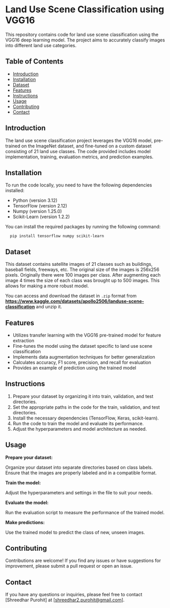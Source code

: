 # Land Use Scene Classification using VGG16

This repository contains code for land use scene classification using the VGG16 deep learning model. The project aims to accurately classify images into different land use categories.

## Table of Contents

- [Introduction](#introduction)
- [Installation](#installation)
- [Dataset](#dataset)
- [Features](#features)
- [Instructions](#instructions)
- [Usage](#usage)
- [Contributing](#contributing)
- [Contact](#contact)

## Introduction

The land use scene classification project leverages the VGG16 model, pre-trained on the ImageNet dataset, and fine-tuned on a custom dataset consisting of 21 land use classes. The code provided includes model implementation, training, evaluation metrics, and prediction examples.

## Installation

To run the code locally, you need to have the following dependencies installed:

- Python (version 3.12)
- TensorFlow (version 2.12)
- Numpy (version 1.25.0)
- Scikit-Learn (version 1.2.2)
  

You can install the required packages by running the following command:
```shell
  pip install tensorflow numpy scikit-learn
```

## Dataset 

This dataset contains satellite images of 21 classes such as buildings, baseball fields, freeways, etc. The original size of the images is 256x256 pixels. Originally there were 100 images per class. After augmenting each image 4 times the size of each class was brought up to 500 images. This allows for making a more robust model.

You can access and download the dataset in `.zip` format from __https://www.kaggle.com/datasets/apollo2506/landuse-scene-classification__ and unzip it. 

## Features

- Utilizes transfer learning with the VGG16 pre-trained model for feature extraction
- Fine-tunes the model using the dataset specific to land use scene classification
- Implements data augmentation techniques for better generalization
- Calculates accuracy, F1 score, precision, and recall for evaluation
- Provides an example of prediction using the trained model

## Instructions

1. Prepare your dataset by organizing it into train, validation, and test directories.
2. Set the appropriate paths in the code for the train, validation, and test directories.
3. Install the necessary dependencies (TensorFlow, Keras, scikit-learn).
4. Run the code to train the model and evaluate its performance.
5. Adjust the hyperparameters and model architecture as needed.

## Usage 

**Prepare your dataset:**

  Organize your dataset into separate directories based on class labels.
  Ensure that the images are properly labeled and in a compatible format.

**Train the model:**

  Adjust the hyperparameters and settings in the file to suit your needs.


**Evaluate the model:**

  Run the evaluation script to measure the performance of the trained model.

**Make predictions:**

  Use the trained model to predict the class of new, unseen images.

## Contributing
  Contributions are welcome! If you find any issues or have suggestions for improvement, please submit a pull request or open an issue.

## Contact
  If you have any questions or inquiries, please feel free to contact [Shreedhar Purohit] at [shreedhar2.purohit@gmail.com].
